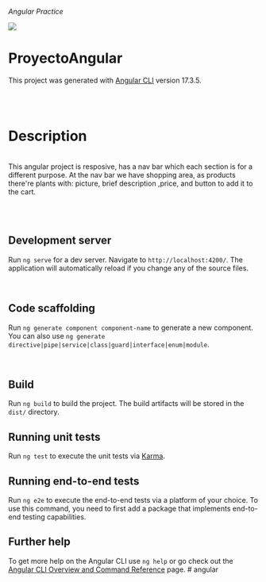 <em> Angular Practice </em>
  <p align="left">
   <img src="https://img.shields.io/badge/STATUS-EN%20DESAROLLO-green">
   </p>

# ProyectoAngular

This project was generated with [Angular CLI](https://github.com/angular/angular-cli) version 17.3.5.

<br></br>

# Description

</br>This angular project is resposive, has a nav bar which each section is for a different purpose. At the nav bar we have shopping area, as products there're plants with: picture, brief description ,price, and button to add it to the cart.

<br></br>

## Development server

Run `ng serve` for a dev server. Navigate to `http://localhost:4200/`. The application will automatically reload if you change any of the source files.

</br>

## Code scaffolding

Run `ng generate component component-name` to generate a new component. You can also use `ng generate directive|pipe|service|class|guard|interface|enum|module`.

</br>

## Build

Run `ng build` to build the project. The build artifacts will be stored in the `dist/` directory.

## Running unit tests

Run `ng test` to execute the unit tests via [Karma](https://karma-runner.github.io).

## Running end-to-end tests

Run `ng e2e` to execute the end-to-end tests via a platform of your choice. To use this command, you need to first add a package that implements end-to-end testing capabilities.

## Further help

To get more help on the Angular CLI use `ng help` or go check out the [Angular CLI Overview and Command Reference](https://angular.io/cli) page.
#   a n g u l a r 
 
 